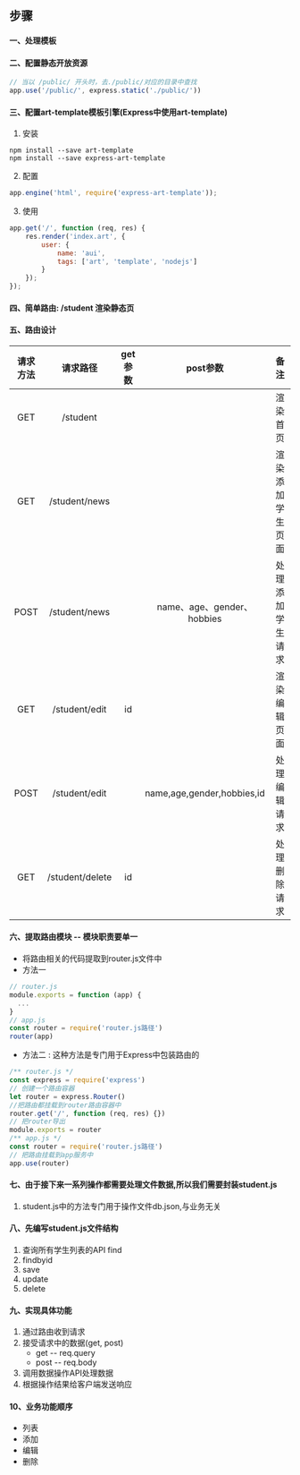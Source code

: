 ## 步骤
#### 一、处理模板
#### 二、配置静态开放资源
```javascript
// 当以 /public/ 开头时，去./public/对应的目录中查找
app.use('/public/', express.static('./public/'))
```
#### 三、配置art-template模板引擎(Express中使用art-template)
1. 安装
```shell
npm install --save art-template
npm install --save express-art-template
```
2. 配置
```javascript
app.engine('html', require('express-art-template'));
```
3. 使用
```javascript
app.get('/', function (req, res) {
    res.render('index.art', {
        user: {
            name: 'aui',
            tags: ['art', 'template', 'nodejs']
        }
    });
});
```
#### 四、简单路由: /student 渲染静态页
#### 五、路由设计

| 请求方法 |   请求路径     | get参数   |       post参数            |       备注      | 
|:------: |  :--------:    | :-----:  |        :------:           |       :----:    |
|   GET   |    /student    |          |                           |     渲染首页     |
|   GET   |  /student/news |          |                           |  渲染添加学生页面 |
|   POST  |  /student/news |          | name、age、gender、hobbies | 处理添加学生请求  |  
|   GET   |  /student/edit | id       |                           |  渲染编辑页面     |
|   POST  |  /student/edit |          | name,age,gender,hobbies,id| 处理编辑请求|
|   GET   |  /student/delete | id     |                           | 处理删除请求 |

#### 六、提取路由模块 -- 模块职责要单一
- 将路由相关的代码提取到router.js文件中
- 方法一
```javascript
// router.js
module.exports = function (app) {
  ...
}
// app.js
const router = require('router.js路径')
router(app)
```
   
- 方法二 : 这种方法是专门用于Express中包装路由的
```javascript
/** router.js */
const express = require('express')
// 创建一个路由容器
let router = express.Router()
//把路由都挂载到router路由容器中
router.get('/', function (req, res) {})
// 把router导出
module.exports = router
/** app.js */
const router = require('router.js路径')
// 把路由挂载到app服务中
app.use(router)
```
#### 七、由于接下来一系列操作都需要处理文件数据,所以我们需要封装student.js
1. student.js中的方法专门用于操作文件db.json,与业务无关
#### 八、先编写student.js文件结构
1. 查询所有学生列表的API find
2. findbyid
3. save
4. update
5. delete
#### 九、实现具体功能
1. 通过路由收到请求
2. 接受请求中的数据(get, post)
   * get -- req.query
   * post -- req.body
3. 调用数据操作API处理数据
4. 根据操作结果给客户端发送响应
#### 10、业务功能顺序
   - 列表
   - 添加
   - 编辑
   - 删除